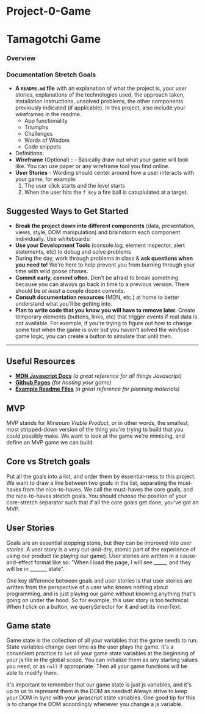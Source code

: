# Project-0-Game
# Tamagotchi Game

### Overview


### Documentation Stretch Goals

- **A `README.md` file** with an explanation of what the project is, your user stories, explanations of the technologies used, the approach taken, installation instructions, unsolved problems, the other components previously indicated (if applicable). In this project, also include your wireframes in the readme.
    - App functionality
    - Triumphs
    - Challenges
    - Words of Wisdom
    - Code snippets
- Definitions:
- **Wireframe** (Optional) **:** - Basically draw out what your game will look like. You can use paper or any wireframe tool you find online.
- **User Stories** - Wording should center around how a user interacts with your game, for example:
    1. The user click starts and the level starts
    2. When the user hits the `f key` a fire ball is catuplulated at a target.

## Suggested Ways to Get Started

- **Break the project down into different components** (data, presentation, views, style, DOM manipulation) and brainstorm each component individually. Use whiteboards!
- **Use your Development Tools** (console.log, element inspector, alert statements, etc) to debug and solve problems
- During the day, work through problems in class & **ask questions when you need to!** We're here to help prevent you from burning through your time with wild goose chases.
- **Commit early, commit often.** Don’t be afraid to break something because you can always go back in time to a previous version. There should be *at least* a couple dozen commits.
- **Consult documentation resources** (MDN, etc.) at home to better understand what you’ll be getting into.
- **Plan to write code that you know you will have to remove later.** Create temporary elements (buttons, links, etc) that trigger events if real data is not available. For example, if you’re trying to figure out how to change some text when the game is over but you haven’t solved the win/lose game logic, you can create a button to simulate that until then.

---

## Useful Resources

- **[MDN Javascript Docs](https://developer.mozilla.org/en-US/docs/Web/JavaScript)** *(a great reference for all things Javascript)*
- **[Github Pages](https://pages.github.com/)** *(for hosting your game)*
- **[Example Readme Files](https://github.com/SEIR-7-06/example-readmes)** *(a great reference for planning materials)*

## MVP

MVP stands for *Minimum Viable Product*, or in other words, the smallest, most stripped-down version of the thing you're trying to build that you could possibly make. We want to look at the game we're mimicing, and define an MVP game we can build.

## Core vs Stretch goals

Put all the goals into a list, and order them by essential-ness to this project. We want to draw a line between two goals in the list, separating the must-haves from the nice-to-haves. We call the must-haves the core goals, and the nice-to-haves stretch goals. You should choose the position of your core-stretch separator such that if all the core goals get done, you've got an MVP.

## User Stories

Goals are an essential stepping stone, but they can be improved into *user stories*. A user story is a very cut-and-dry, atomic part of the experience of using our product (ie playing our game). User stories are written in a cause-and-effect format like so: "When I load the page, I will see _____, and they will be in _______ state".

One key difference between goals and user stories is that user stories are written from the perspective of a user who knows nothing about programming, and is just playing our game without knowing anything that's going on under the hood. So for example, this user story is too technical: When I click on a button, we querySelector for it and set its innerText.

## Game state

Game state is the collection of all your variables that the game needs to run. State variables change over time as the user plays the game. It's a convenient practice to `let` all your game state variables at the beginning of your js file in the global scope. You can initialize them as any starting values you need, or as `null` if appropriate. Then all your game functions will be able to modify them.

It's important to remember that our game state is just js variables, and it's up to us to represent them in the DOM as needed! Always strive to keep your DOM in sync with your javascript state variables. One good tip for this is to change the DOM accordingly whenever you change a js variable.
